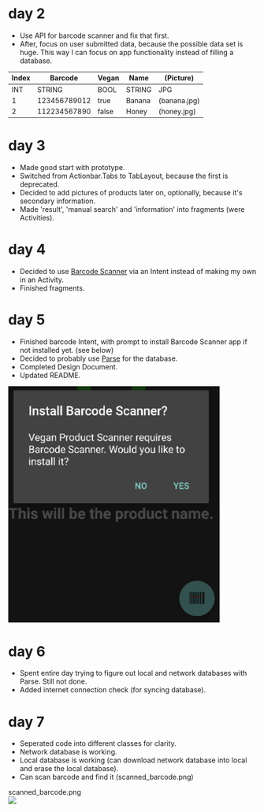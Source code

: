 # day 2

- Use API for barcode scanner and fix that first.
- After, focus on user submitted data, because the possible data set is huge. This way I can focus on app functionality instead of filling a database.


| Index | Barcode      | Vegan | Name   | (Picture)    |
|-------|--------------|-------|--------|--------------|
| INT   | STRING       | BOOL  | STRING | JPG          |
| 1     | 123456789012 | true  | Banana | (banana.jpg) |
| 2     | 112234567890 | false | Honey  | (honey.jpg)  |

# day 3

- Made good start with prototype.
- Switched from Actionbar.Tabs to TabLayout, because the first is deprecated.
- Decided to add pictures of products later on, optionally, because it's secondary information.
- Made 'result', 'manual search' and 'information' into fragments (were Activities).

# day 4

- Decided to use [Barcode Scanner](https://github.com/zxing/zxing) via an Intent instead of making my own in an Activity.
- Finished fragments.

# day 5

- Finished barcode Intent, with prompt to install Barcode Scanner app if not installed yet. (see below)
- Decided to probably use [Parse](https://parse.com/) for the database.
- Completed Design Document.
- Updated README.

![](doc/scanner_intent.png)

# day 6

- Spent entire day trying to figure out local and network databases with Parse. Still not done.
- Added internet connection check (for syncing database).

# day 7

- Seperated code into different classes for clarity.
- Network database is working.
- Local database is working (can download network database into local and erase the local database).
- Can scan barcode and find it (scanned_barcode.png)

scanned_barcode.png  
![](doc/scanned_barcode.png)